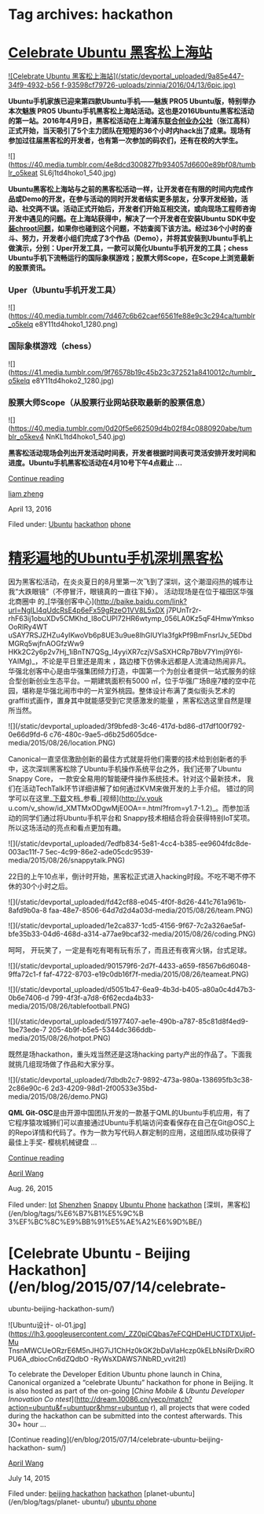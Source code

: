 





# Tag archives: hackathon





#  [Celebrate Ubuntu 黑客松上海站](/en/blog/2016/04/13/shanghai-hackathon/)

[ ![Celebrate Ubuntu 黑客松上海站](/static/devportal_uploaded/9a85e447-34f9-4932-b56
f-93598cf79726-uploads/zinnia/2016/04/13/6pic.jpg)
](/en/blog/2016/04/13/shanghai-hackathon/)

**Ubuntu手机家族已迎来第四款Ubuntu手机——魅族 PRO5 Ubuntu版，特别举办本次魅族 PRO5 Ubuntu手机黑客松上海站活动。这也是2016Ubuntu黑客松活动的第一站。2016年4月9日，黑客松活动在上海浦东[联合创业办公社](http://www.people-squared.com)（张江高科）正式开始，当天吸引了5个主力团队在短短的36个小时内hack出了成果。现场有参加过往届黑客松的开发者，也有第一次参加的码农们，还有在校的大学生。**

![](https://40.media.tumblr.com/4e8dcd300827fb934057d6600e89bf08/tumblr_o5keat
SL6j1td4hoko1_540.jpg)

**Ubuntu黑客松上海站与之前的黑客松活动一样，让开发者在有限的时间内完成作品或Demo的开发，在参与活动的同时开发者结实更多朋友，分享开发经验，活动、社交两不误。活动正式开始后，开发者们开始互相交流，或向现场工程师咨询开发中遇见的问题。在上海站获得中，解决了一个开发者在安装Ubuntu SDK中[安装](http://blog.csdn.net/ubuntutouch/article/details/51111055)[chroot问题](http://blog.csdn.net/ubuntutouch/article/details/51111055)，如果你也碰到这个问题，不妨查阅下该方法。经过36个小时的奋斗、努力，开发者小组们完成了3个作品（Demo），并将其安装到Ubuntu手机上做演示，分别：Uper开发工具，一款可以简化Ubuntu手机开发的工具；chess Ubuntu手机下流畅运行的国际象棋游戏；股票大师Scope，在Scope上浏览最新的股票资讯。**

### **Uper（Ubuntu手机开发工具）**

![](https://40.media.tumblr.com/7d467c6b62caef6561fe88e9c3c294ca/tumblr_o5kelq
e8Y11td4hoko1_1280.png)

### **国际象棋游戏（chess）**

![](https://41.media.tumblr.com/9f76578b19c45b23c372521a8410012c/tumblr_o5kelq
e8Y11td4hoko2_1280.jpg)

### **股票大师Scope（从股票行业网站获取最新的股票信息）**

![](https://40.media.tumblr.com/0d20f5e662509d4b02f84c0880920abe/tumblr_o5kev4
NnKL1td4hoko1_540.jpg)

**黑客松活动现场会列出开发活动时间表，开发者根据时间表可灵活安排开发时间和进度。Ubuntu手机黑客松活动在4月10号下午4点截止 ...**

[Continue reading](/en/blog/2016/04/13/shanghai-hackathon/)

[liam zheng](/en/blog/authors/tmacyunn1/)

April 13, 2016

Filed under: [Ubuntu](/en/blog/tags/Ubuntu/)
[hackathon](/en/blog/tags/hackathon/) [phone](/en/blog/tags/phone/)

#  [精彩遍地的Ubuntu手机深圳黑客松](/en/blog/2015/08/26/ubuntu/)

因为黑客松活动，在炎炎夏日的8月里第一次飞到了深圳，这个潮湿闷热的城市让我“大跌眼镜”（不停冒汗，眼镜真的一直往下掉）。 活动现场是在位于福田区华强北商圈中
的_[华强创客中心](http://baike.baidu.com/link?url=NgILl4qUdcRsE4p6eFx59gRzeO1VV8L5xDX
j7PUnTr2r-rhF63ij1obuXDv5CMKhd_I8oCUPl72HR6wtymp_056LA0Kz5qF4HmwYmksoOoRlRy4WT
uSAY7RSJZHZu4yIKwoVb6p8UE3u9ue8lhGIUYIa3fgkPf9BmFnsrlJv_5EDbdMGRq5wjfnAOGfzWw9
HKk2C2y6p2v7Hj_1iBnTN7QSg_l4yyiXR7czjVSaSXHCRp7BbV7Ylmj9Y6l-YAIMg)_，不论是平日里还是周末
，路边楼下仿佛永远都是人流涌动热闹非凡。华强北创客中心是由华强集团倾力打造，中国第一个为创业者提供一站式服务的综合型创新创业生态平台。一期建筑面积有5000
㎡，位于华强广场B座7楼的空中花园，堪称是华强北闹市中的一片室外桃园。整体设计布满了类似街头艺术的graffiti式画作，置身其中就能感受到它灵感激发的能量
，黑客松选这里自然是理所当然。

![](/static/devportal_uploaded/3f9bfed8-3c46-417d-bd86-d17df100f792-0e66d9fd-6
c76-480c-9ae5-d6b25d605dce-media/2015/08/26/location.PNG)

Canonical一直坚信激励创新的最佳方式就是将他们需要的技术给到创新者的手中，这次深圳黑客松除了Ubuntu手机操作系统平台之外，我们还带了Ubuntu
Snappy Core， 一款安全易用的智能硬件操作系统技术。针对这个最新技术， 我们在活动TechTalk环节详细讲解了如何通过KVM来做开发的上手介绍。
错过的同学可以在这里_[下载](http://vdisk.weibo.com/s/A0KpwLzoQCpR)文档_参看_[视频](http://v.youk
u.com/v_show/id_XMTMxODgwMjE0OA==.html?from=y1.7-1.2)_。而参加活动的同学们通过将Ubuntu手机平台和
Snappy技术相结合将会获得特别IoT奖项。所以这场活动的亮点和看点更加有趣。

![](/static/devportal_uploaded/7edfb834-5e81-4cc4-b385-ee9604fdc8de-003ac11f-7
5ec-4c99-86e2-ade05cdc9539-media/2015/08/26/snappytalk.PNG)

22日的上午10点半，倒计时开始，黑客松正式进入hacking时段。不吃不喝不停不休的30个小时之后。

![](/static/devportal_uploaded/fd42cf88-e045-4f0f-8d26-441c761a961b-8afd9b0a-8
faa-48e7-8506-64d7d2d4a03d-media/2015/08/26/team.PNG)

![](/static/devportal_uploaded/1e2ca837-1cd5-4156-9f67-7c2a326ae5af-
bfe35b33-04d6-468d-a314-a77ae9bcaf32-media/2015/08/26/coding.PNG)

呵呵， 开玩笑了，一定是有吃有喝有玩有乐了，而且还有夜宵火锅，台式足球。

![](/static/devportal_uploaded/901579f6-2d7f-4433-a659-f8567b6d6048-9ffa72c1-f
faf-4722-8703-e19c0db16f7f-media/2015/08/26/teameat.PNG)

![](/static/devportal_uploaded/d5051b47-6ea9-4b3d-b405-a80a0c4d47b3-0b6e7406-d
799-4f3f-a7d8-6f62ecda4b33-media/2015/08/26/tablefootball.PNG)

![](/static/devportal_uploaded/51977407-ae1e-490b-a787-85c81d8f4ed9-1be73ede-7
205-4b9f-b5e5-5344dc366ddb-media/2015/08/26/hotpot.PNG)

既然是场hackathon，重头戏当然还是这场hacking party产出的作品了。下面我就挑几组现场做了作品和大家分享。

![](/static/devportal_uploaded/7dbdb2c7-9892-473a-980a-138695fb3c38-2c86e90c-6
2d3-4209-98d1-2f00533e35bd-media/2015/08/26/demo.PNG)

**QML Git-OSC**是由开源中国团队开发的一款基于QML的Ubuntu手机应用，有了它程序猿攻城狮们可以直接通过Ubuntu手机端访问查看保存在自己在Git@OSC上的Repo详情和代码了。作为一款为写代码人群定制的应用，这组团队成功获得了最佳上手奖- 樱桃机械键盘 ...

[Continue reading](/en/blog/2015/08/26/ubuntu/)

[April Wang](/en/blog/authors/aprilswang/)

Aug. 26, 2015

Filed under: [Iot](/en/blog/tags/Iot/) [Shenzhen](/en/blog/tags/Shenzhen/)
[Snappy](/en/blog/tags/Snappy/) [Ubuntu Phone](/en/blog/tags/Ubuntu%20Phone/)
[hackathon](/en/blog/tags/hackathon/) [深圳，黑客松](/en/blog/tags/%E6%B7%B1%E5%9C%B
3%EF%BC%8C%E9%BB%91%E5%AE%A2%E6%9D%BE/)

#  [Celebrate Ubuntu - Beijing Hackathon](/en/blog/2015/07/14/celebrate-
ubuntu-beijing-hackathon-sum/)

![Ubuntu设计-
ol-01.jpg](https://lh3.googleusercontent.com/_ZZ0piCQbas7eFCQHDeHUCTDTXUjpf-Mu
TnsnMWCUeORzrE6M5nJHG7iJ1ChHz0kGK2bDaVIaHczp0kELbNsiRrDxiROPU6A_dbiocCn6dZQdbO
-RyWsXDAWS7iNbRD_vvit2tI)

To celebrate the Developer Edition Ubuntu phone launch in China, Canonical
organized a “celebrate Ubuntu” hackathon for phone in Beijing. It is also
hosted as part of the on-going [_China Mobile & Ubuntu Developer Innovation Co
ntest_](http://dream.10086.cn/yecp/match?action=ubuntu&f=ubuntupr&hmsr=ubuntup
r), all projects that were coded during the hackathon can be submitted into
the contest afterwards. This 30+ hour ...

[Continue reading](/en/blog/2015/07/14/celebrate-ubuntu-beijing-hackathon-
sum/)

[April Wang](/en/blog/authors/aprilswang/)

July 14, 2015

Filed under: [beijing hackathon](/en/blog/tags/beijing%20hackathon/)
[hackathon](/en/blog/tags/hackathon/) [planet-ubuntu](/en/blog/tags/planet-
ubuntu/) [ubuntu phone](/en/blog/tags/ubuntu%20phone/)






